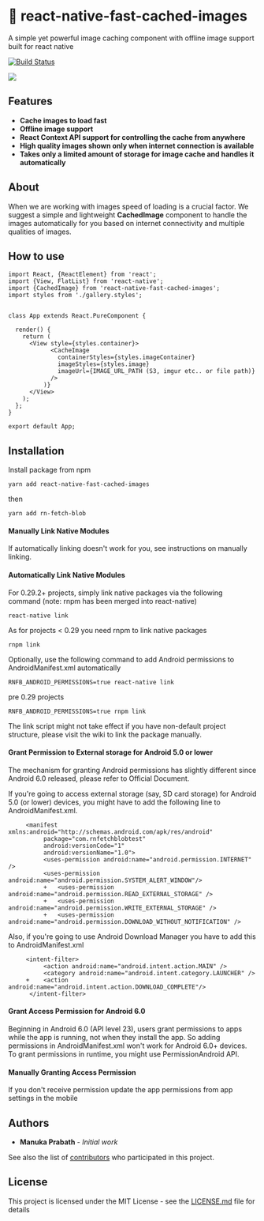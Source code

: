 # :rocket: react-native-fast-cached-images

A simple yet powerful image caching component with offline image support built for react native

[![Build Status](https://travis-ci.org/joemccann/dillinger.svg?branch=master)](https://travis-ci.org/joemccann/dillinger)

![](https://media.giphy.com/media/H21EodQjLUJNFzfe47/giphy.gif)

## Features

- **Cache images to load fast**
- **Offline image support**
- **React Context API support for controlling the cache from anywhere**
- **High quality images shown only when internet connection is available**
- **Takes only a limited amount of storage for image cache and handles it automatically**

## About

When we are working with images speed of loading is a crucial factor. We suggest a simple and lightweight **CachedImage** component to handle the images automatically for you based on internet connectivity and multiple qualities of images.

## How to use

```
import React, {ReactElement} from 'react';
import {View, FlatList} from 'react-native';
import {CachedImage} from 'react-native-fast-cached-images';
import styles from './gallery.styles';


class App extends React.PureComponent {

  render() {
    return (
      <View style={styles.container}>
            <CacheImage
              containerStyles={styles.imageContainer}
              imageStyles={styles.image}
              imageUrl={IMAGE_URL_PATH (S3, imgur etc.. or file path)}
            />
          )}
      </View>
    );
  };
}

export default App;
```

## Installation

Install package from npm

`yarn add react-native-fast-cached-images`

then

`yarn add rn-fetch-blob`

#### Manually Link Native Modules

If automatically linking doesn't work for you, see instructions on manually linking.

#### Automatically Link Native Modules

For 0.29.2+ projects, simply link native packages via the following command (note: rnpm has been merged into react-native)

`react-native link`

As for projects < 0.29 you need rnpm to link native packages

`rnpm link`

Optionally, use the following command to add Android permissions to AndroidManifest.xml automatically

`RNFB_ANDROID_PERMISSIONS=true react-native link`

pre 0.29 projects

`RNFB_ANDROID_PERMISSIONS=true rnpm link`

The link script might not take effect if you have non-default project structure, please visit the wiki to link the package manually.

#### Grant Permission to External storage for Android 5.0 or lower

The mechanism for granting Android permissions has slightly different since Android 6.0 released, please refer to Official Document.

If you're going to access external storage (say, SD card storage) for Android 5.0 (or lower) devices, you might have to add the following line to AndroidManifest.xml.

```
     <manifest xmlns:android="http://schemas.android.com/apk/res/android"
          package="com.rnfetchblobtest"
          android:versionCode="1"
          android:versionName="1.0">
          <uses-permission android:name="android.permission.INTERNET" />
          <uses-permission android:name="android.permission.SYSTEM_ALERT_WINDOW"/>
          +   <uses-permission android:name="android.permission.READ_EXTERNAL_STORAGE" />
          +   <uses-permission android:name="android.permission.WRITE_EXTERNAL_STORAGE" />
          +   <uses-permission android:name="android.permission.DOWNLOAD_WITHOUT_NOTIFICATION" />
```

Also, if you're going to use Android Download Manager you have to add this to AndroidManifest.xml

```
     <intent-filter>
          <action android:name="android.intent.action.MAIN" />
          <category android:name="android.intent.category.LAUNCHER" />
     +    <action android:name="android.intent.action.DOWNLOAD_COMPLETE"/>
      </intent-filter>
```

#### Grant Access Permission for Android 6.0

Beginning in Android 6.0 (API level 23), users grant permissions to apps while the app is running, not when they install the app. So adding permissions in AndroidManifest.xml won't work for Android 6.0+ devices. To grant permissions in runtime, you might use PermissionAndroid API.

#### Manually Granting Access Permission

If you don't receive permission update the app permissions from app settings in the mobile

## Authors

- **Manuka Prabath** - _Initial work_

See also the list of [contributors](https://github.com/your/project/contributors) who participated in this project.

## License

This project is licensed under the MIT License - see the [LICENSE.md](LICENSE.md) file for details
